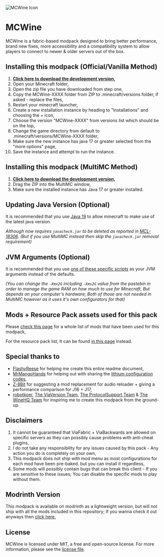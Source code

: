 ﻿![MCWine Icon](https://i.imgur.com/sykJqfG.png)
# MCWine

MCWine is a fabric-based modpack designed to bring better performance, brand new fixes, more accessibility and a compatibility system to allow players to connect to newer & older servers out of the box.

## Installing this modpack (Official/Vanilla Method)

1. [**Click here to download the development version,**](https://github.com/Kichura/MCWine/archive/refs/heads/Dev.zip)
2. Open your Minecraft folder,
3. Open the zip file you have downloaded from step one,
4. Copy the MCWine-XXXX folder from ZIP to .minecraft/versions folder, if asked - replace the files,
5. Restart your minecraft launcher,
6. Create a new installation instance by heading to "Installations" and choosing the + icon,
7. Choose the version "MCWine-XXXX" from versions list which should be on the top,
8. Change the game directory from default to .minecraft/versions/MCWine-XXXX folder,
9. Make sure the new instance has java 17 or greater selected from the "more options" page,
10. Save the instance and attempt to run the instance.

## Installing this modpack (MultiMC Method)

1. [**Click here to download the development version,**](https://github.com/Kichura/MCWine/archive/refs/heads/MultiMC-Dev.zip)
2. Drag the ZIP into the MultiMC window,
3. Make sure the installed instance has Java 17 or greater installed.

## Updating Java Version (Optional)

It is recommended that you use [Java 19](https://jdk.java.net/19) to allow minecraft to make use of the latest java version.

*Although now requires ```javacheck.jar``` to be deleted as reported in [MCL-18306](https://bugs.mojang.com/browse/MCL-18306). (But if you use MultiMC instead then skip the ```javacheck.jar``` removal requirement)*

## JVM Arguments (Optional)

It is recommended that you use [one of these specific scripts](https://github.com/Kichura/MCWine/tree/Dev/sources/jvm_arguments.md) as your JVM arguments instead of the defaults.

*(You can change the ```-Xmx2G``` including ```-Xms2G``` value from the pastebin in order to manage the game RAM on how much to use for Minecraft, But depends on your computer's hardware; Both of those are not needed in MultiMC however as it uses it's own configurators for that)*

## Mods + Resource Pack assets used for this pack

Please [check this page](https://github.com/Kichura/MCWine/tree/Dev/sources/mods_used.md) for a whole list of mods that have been used for this modpack,

For the resource pack list, It can be found [in this page](https://github.com/Kichura/MCWine/tree/Dev/sources/resources_used.md) instead.

## Special thanks to

- [FlashyReese](https://github.com/FlashyReese) for helping me create this entire readme document,
- [MrMangoHands](https://github.com/mrmangohands) for helping out with sharing the [lithium configuration codes](https://github.com/CaffeineMC/lithium-fabric/blob/1.18.x/dev/src/main/java/me/jellysquid/mods/lithium/common/config/LithiumConfig.java),
- [Z-8Bit](https://github.com/Z-8Bit) for suggesting a mod replacement for audio reloader + giving a performance comparison for J16 + J17,
- [robotkoer](https://www.curseforge.com/minecraft/modpacks/fabulously-optimized), [The ViaVersion Team](https://viaversion.com), [The ProtocolSupport Team](https://protocol.support) & [The WineHQ Team](https://www.winehq.org) for inspiring me to create this modpack from the ground-up.

## Disclaimers

1. It cannot be guaranteed that ViaFabric + ViaBackwards are allowed on specific servers as they can possibly cause problems with anti-cheat plugins,
2. I do not take any responsibility for any issues caused by this pack - Any action you do is completely on your own,
3. This modpack does not ship with mod menu as most configurations for each mod have been pre-baked. but you can install it regardless,
4. Some mods will possibly contain bugs that can break this client - If you are sensitive to these issues; You can disable the specific mods to play without them.

## Modrinth Version

This modpack is available on modrinth as a lightweight version, but will not ship with all the mods included in this repository; If you wanna check it out anyways then [click here.](https://modrinth.com/modpack/mcwine)

## License

MCWine is licensed under MIT, a free and open-source license. For more information, please see the [license file](https://github.com/Kichura/MCWine/blob/Dev/LICENSE).
